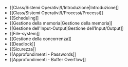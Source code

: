 - [[Class/Sistemi Operativi/I/Introduzione|Introduzione]]
- [[Class/Sistemi Operativi/I/Processi/Processi]]
- [[Scheduling]]
- [[Gestione della memoria|Gestione della memoria]]
- [[Gestione dell'Input-Output|Gestione dell’Input/Output]]
- [[File-system]]
- [[Gestione della concorrenza]]
- [[Deadlock]]
- [[Sicurezza]]
- [[Approfondimenti - Passwords]]
- [[Approfondimenti - Buffer Overflow]]
